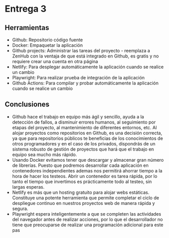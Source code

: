 # Entrega 3

## Herramientas

 - Github: Repositorio código fuente
 - Docker: Empaquetar la aplicación
 - Github projects: Administrar las tareas del proyecto - reemplaza a ZenHub con la ventaja de que está integrado en Github, es gratis y no requiere crear una cuenta en otra página
 - Netlify: Para desplegar automáticamente la aplicación cuando se realice un cambio
 - Playwright: Para realizar prueba de integración de la aplicación
 - Github Actions: Para compilar y probar automáticamente la aplicación cuando se realice un cambio

## Conclusiones
 - Github hace el trabajo en equipo más ágil y sencillo, ayuda a la detección de fallos, a disminuir errores humanos, al seguimiento por etapas del proyecto, al mantenimiento de diferentes entornos, etc. Al alojar proyectos como repositorios en Github, es una decisión correcta, ya que para repositorios públicos te beneficias de los conocimientos de otros programadores y en el caso de los privados, dispondrás de un sistema robusto de gestión de proyectos que hará que el trabajo en equipo sea mucho más rápido.
 - Usando Docker evitamos tener que descargar y almacenar gran número de librerías. Puesto que podremos desarrollar cada aplicación en contenedores independientes ademas nos permitirá ahorrar tiempo a la hora de hacer los testeos. Abrir un contenedor es tarea rápida, por lo tanto el tiempo que invertimos es prácticamente todo al testeo, sin largas esperas.
 - Netlify es más que un hosting gratuito para alojar webs estáticas. Constituye una potente herramienta que permite completar el ciclo de despliegue continuo en nuestros proyectos web de manera rápida y segura.
 - Playwright espera inteligentemente a que se completen las actividades del navegador antes de realizar acciones, por lo que el desarrollador no tiene que preocuparse de realizar una programación adicional para este pas
